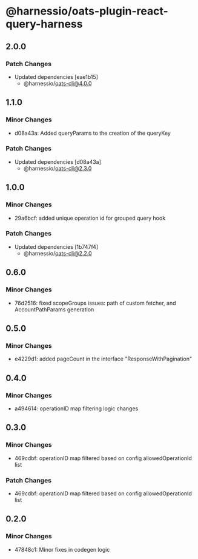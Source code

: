# @harnessio/oats-plugin-react-query-harness

## 2.0.0

### Patch Changes

- Updated dependencies [eae1b15]
  - @harnessio/oats-cli@4.0.0

## 1.1.0

### Minor Changes

- d08a43a: Added queryParams to the creation of the queryKey

### Patch Changes

- Updated dependencies [d08a43a]
  - @harnessio/oats-cli@2.3.0

## 1.0.0

### Minor Changes

- 29a6bcf: added unique operation id for grouped query hook

### Patch Changes

- Updated dependencies [1b747f4]
  - @harnessio/oats-cli@2.2.0

## 0.6.0

### Minor Changes

- 76d2516: fixed scopeGroups issues: path of custom fetcher, and AccountPathParams generation

## 0.5.0

### Minor Changes

- e4229d1: added pageCount in the interface "ResponseWithPagination"

## 0.4.0

### Minor Changes

- a494614: operationID map filtering logic changes

## 0.3.0

### Minor Changes

- 469cdbf: operationID map filtered based on config allowedOperationId list

### Patch Changes

- 469cdbf: operationID map filtered based on config allowedOperationId list

## 0.2.0

### Minor Changes

- 47848c1: Minor fixes in codegen logic
